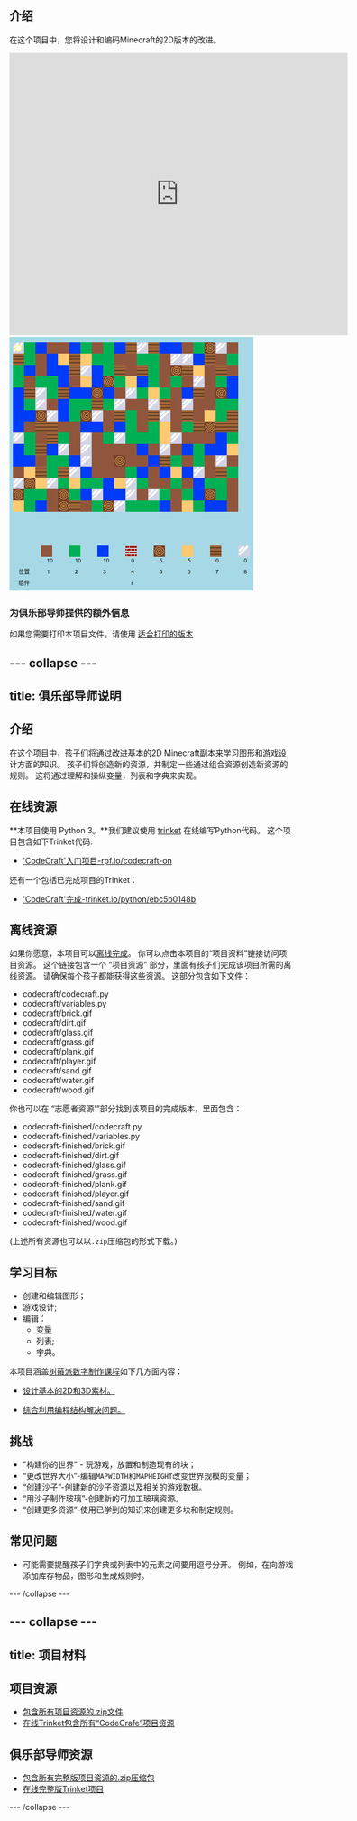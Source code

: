 ## 介绍

在这个项目中，您将设计和编码Minecraft的2D版本的改进。

<div class="trinket">
  <iframe src="https://trinket.io/embed/python/ebc5b0148b?outputOnly=true&start=result" width="600" height="500" frameborder="0" marginwidth="0" marginheight="0" allowfullscreen>
  </iframe>
  <img src="images/craft-finished.png">
</div>

### 为俱乐部导师提供的额外信息

如果您需要打印本项目文件，请使用 [适合打印的版本](https://projects.raspberrypi.org/en/projects/codecraft/print)

## \--- collapse \---

## title: 俱乐部导师说明

## 介绍

在这个项目中，孩子们将通过改进基本的2D Minecraft副本来学习图形和游戏设计方面的知识。 孩子们将创造新的资源，并制定一些通过组合资源创造新资源的规则。 这将通过理解和操纵变量，列表和字典来实现。

## 在线资源

**本项目使用 Python 3。**我们建议使用 [ trinket](https://trinket.io/) 在线编写Python代码。 这个项目包含如下Trinket代码:

+ ['CodeCraft'入门项目-rpf.io/codecraft-on](http://rpf.io/codecraft-on)

还有一个包括已完成项目的Trinket：

+ ['CodeCraft'完成-trinket.io/python/ebc5b0148b](https://trinket.io/python/ebc5b0148b)

## 离线资源

如果你愿意，本项目可以[离线完成](https://www.codeclubprojects.org/en-GB/resources/python-working-offline/)。 你可以点击本项目的“项目资料”链接访问项目资源。 这个链接包含一个 “项目资源” 部分，里面有孩子们完成该项目所需的离线资源。 请确保每个孩子都能获得这些资源。 这部分包含如下文件：

+ codecraft/codecraft.py
+ codecraft/variables.py
+ codecraft/brick.gif
+ codecraft/dirt.gif
+ codecraft/glass.gif
+ codecraft/grass.gif
+ codecraft/plank.gif
+ codecraft/player.gif
+ codecraft/sand.gif
+ codecraft/water.gif
+ codecraft/wood.gif

你也可以在 “志愿者资源'”部分找到该项目的完成版本，里面包含：

+ codecraft-finished/codecraft.py
+ codecraft-finished/variables.py
+ codecraft-finished/brick.gif
+ codecraft-finished/dirt.gif
+ codecraft-finished/glass.gif
+ codecraft-finished/grass.gif
+ codecraft-finished/plank.gif
+ codecraft-finished/player.gif
+ codecraft-finished/sand.gif
+ codecraft-finished/water.gif
+ codecraft-finished/wood.gif

(上述所有资源也可以以`.zip`压缩包的形式下载。)

## 学习目标

+ 创建和编辑图形；
+ 游戏设计;
+ 编辑： 
    + 变量
    + 列表;
    + 字典。

本项目涵盖[树莓派数字制作课程](http://rpf.io/curriculum)如下几方面内容：

+ [设计基本的2D和3D素材。](https://www.raspberrypi.org/curriculum/design/creator)

+ [综合利用编程结构解决问题。](https://www.raspberrypi.org/curriculum/programming/builder)

## 挑战

+ "构建你的世界" - 玩游戏，放置和制造现有的块；
+ “更改世界大小”-编辑` MAPWIDTH `和` MAPHEIGHT `改变世界规模的变量；
+ “创建沙子”-创建新的沙子资源以及相关的游戏数据。
+ “用沙子制作玻璃”-创建新的可加工玻璃资源。
+ “创建更多资源”-使用已学到的知识来创建更多块和制定规则。

## 常见问题

+ 可能需要提醒孩子们字典或列表中的元素之间要用逗号分开。 例如，在向游戏添加库存物品，图形和生成规则时。

\--- /collapse \---

## \--- collapse \---

## title: 项目材料

## 项目资源

+ [包含所有项目资源的.zip文件](http://rpf.io/p/en/codecraft-go)
+ [在线Trinket包含所有“CodeCrafe”项目资源](http://rpf.io/codecraft-on)

## 俱乐部导师资源

+ [包含所有完整版项目资源的.zip压缩包](http://rpf.io/p/en/codecraft-get)
+ [在线完整版Trinket项目](https://trinket.io/python/ebc5b0148b)

\--- /collapse \---